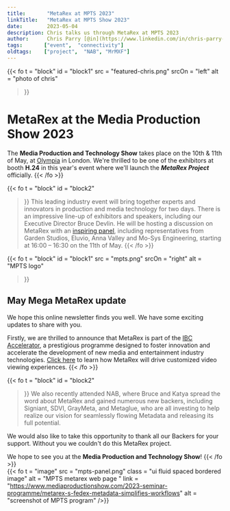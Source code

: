```yaml
---
title:       "MetaRex at MPTS 2023"
linkTitle:   "MetaRex at MPTS Show 2023"
date:        2023-05-04
description: Chris talks us through MetaRex at MPTS 2023
author:      Chris Parry [@in](https://www.linkedin.com/in/chris-parry-2b0a607/)
tags:       ["event",  "connectivity"] 
oldtags:    ["project",  "NAB", "MrMXF"]
---
```


<!-- ####################################################################### -->
{{< fo t = "block"
  id       = "block1"
  src      = "featured-chris.png"
  srcOn    = "left"
  alt = "photo of chris"
>}}
<!-- markdownlint-disable MD025 -->

# MetaRex at the Media Production Show 2023

The **Media Production and Technology Show** takes place on the 10th & 11th of May, at [Olympia] in London. We're thrilled to be one of the exhibitors at booth **H.24** in this year's event
where we'll launch the ***MetaRex Project*** officially.
{{< /fo >}}

{{< fo t = "block"
    id   = "block2"
>}}
This leading industry event will bring together experts and innovators in production and media technology for two days. There is an impressive line-up of exhibitors and speakers, including our Executive Director Bruce Devlin.  He will be hosting a discussion on MetaRex with an [inspiring panel](https://www.mediaproductionshow.com/2023-seminar-programme/metarex-s-fedex-metadata-simplifies-workflows), including representatives from Garden Studios, Eluvio, Anna Valley and Mo-Sys
Engineering, starting at 16:00 – 16:30 on the 11th of May.
{{< /fo >}}
<!-- ####################################################################### -->
{{< fo t = "block"
    id   = "block1"
    src  = "mpts.png"
    srcOn  = "right"
    alt    = "MPTS logo"
>}}
## May Mega MetaRex update

We hope this online newsletter finds you well. We have some exciting updates to share with you.

Firstly, we are thrilled to announce that MetaRex is part of the [IBC Accelerator], a prestigious programme designed to foster innovation and accelerate the development of new media and entertainment industry technologies. [Click here] to learn how MetaRex will drive customized video viewing experiences.
{{< /fo >}}
<!-- ####################################################################### -->
{{< fo t = "block"
    id   = "block2"
>}}
We also recently attended NAB, where Bruce and Katya spread the word about MetaRex and gained numerous new backers, including Signiant, SDVI, GrayMeta, and Metaglue, who are all investing to help realize our vision for seamlessly flowing Metadata and releasing its full potential.

We would also like to take this opportunity to thank all our Backers for your support.  Without you we couldn't do this MetaRex project. 

We hope to see you at the **Media Production and Technology Show**!
{{< /fo >}}
<br />
{{< fo t = "image"
  src   =  "mpts-panel.png"
  class = "ui fluid spaced bordered image"
  alt   = "MPTS metarex web page "
  link  = "https://www.mediaproductionshow.com/2023-seminar-programme/metarex-s-fedex-metadata-simplifies-workflows"
  alt = "screenshot of MPTS program"
/>}}

[Olympia]:  https://www.mediaproductionshow.com
[inspiring panel]:  https://www.mediaproductionshow.com/2023-seminar-programme/metarex-s-fedex-metadata-simplifies-workflows
[IBC Accelerator]:  https://show.ibc.org/responsive-narrative-factory
[Click here]: https://show.ibc.org/2023-content-agenda-1/tba-27